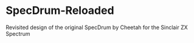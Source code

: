# SpecDrum-Reloaded
Revisited design of the original SpecDrum by Cheetah for the Sinclair ZX Spectrum
